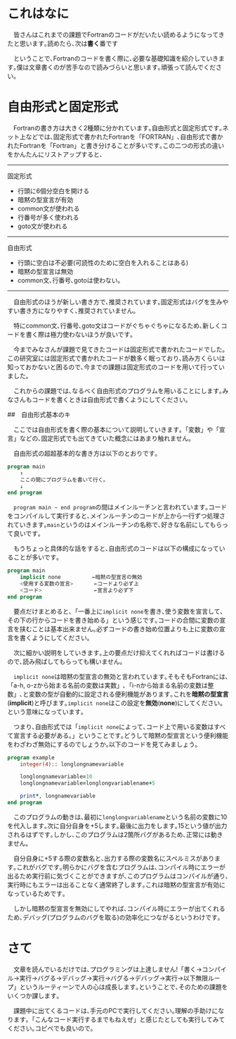
# これはなに

&emsp;皆さんはこれまでの課題でFortranのコードがだいたい読めるようになってきたと思います｡読めたら､次は**書く**番です

&emsp;ということで､Fortranのコードを書く際に､必要な基礎知識を紹介していきます｡僕は文章書くのが苦手なので読みづらいと思います｡頑張って読んでください｡

# 自由形式と固定形式

&emsp;Fortranの書き方は大きく2種類に分かれています｡自由形式と固定形式です｡ネット上などでは､固定形式で書かれたFortranを「FORTRAN」､自由形式で書かれたFortranを「Fortran」と書き分けることが多いです｡この二つの形式の違いをかんたんにリストアップすると､

---
固定形式

* 行頭に6個分空白を開ける
* 暗黙の型宣言が有効
* common文が使われる
* 行番号が多く使われる
* goto文が使われる

---

自由形式

* 行頭に空白は不必要(可読性のために空白を入れることはある)
* 暗黙の型宣言は無効
* common文､行番号､gotoは使わない｡

---

&emsp;自由形式のほうが新しい書き方で､推奨されています｡固定形式はバグを生みやすい書き方になりやすく､推奨されていません｡

&emsp;特にcommon文､行番号､goto文はコードがぐちゃぐちゃになるため､新しくコードを書く際は極力使わないほうが良いです｡

&emsp;今までみなさんが課題で見てきたコードは固定形式で書かれたコードでした｡この研究室には固定形式で書かれたコードが数多く眠っており､読み方くらいは知っておかないと困るので､今までの課題は固定形式のコードを用いて行っていました｡

&emsp;これからの課題では､なるべく自由形式のプログラムを用いることにします｡みなさんもコードを書くときは自由形式で書くようにしてください｡

##　自由形式基本のキ

&emsp;ここでは自由形式を書く際の基本について説明していきます｡「変数」や「宣言」などの､固定形式でも出てきていた概念にはあまり触れません｡

&emsp;自由形式の超超基本的な書き方は以下のとおりです｡

``` fortran
program main
    ↑
    ここの間にプログラムを書いて行く｡
    ↓
end program
```

&emsp;`program main ~ end program`の間はメインルーチンと言われています｡コードをコンパイルして実行すると､メインルーチンのコードが上から一行ずつ処理されていきます｡`main`というのはメインルーチンの名称で､好きな名前にしてもらって良いです｡

&emsp;もうちょっと具体的な話をすると､自由形式のコードは以下の構成になっていることが多いです｡

``` fortran
program main
    implicit none　　　　　　←暗黙の型宣言の無効
    <使用する変数の宣言>　　　　←コードより必ず上
    <コード>　　　　　　　　　　←宣言より必ず下
end program
```

&emsp;要点だけまとめると､「一番上に`implicit none`を書き､使う変数を宣言して､その下の行からコードを書き始める」という感じです｡コードの合間に変数の宣言を挟むことは基本出来ません｡必ずコードの書き始め位置よりも上に変数の宣言を書くようにしてください｡

&emsp;次に細かい説明をしていきます｡上の要点だけ抑えてくれればコードは書けるので､読み飛ばしてもらっても構いません｡

&emsp;`implicit none`は暗黙の型宣言の無効と言われています｡そもそもFortranには､「a-h, o-zから始まる名前の変数は実数」､「i-nから始まる名前の変数は整数」､と変数の型が自動的に設定される便利機能があります｡これを**暗黙の型宣言**(**implicit**)と呼びます｡`implicit none`はこの設定を**無効**(**none**)にしてください｡という意味になっています｡

&emsp;つまり､自由形式では「`implicit none`によって､コード上で用いる変数はすべて宣言する必要がある｡」ということです｡どうして暗黙の型宣言という便利機能をわざわざ無効にするのでしょうか｡以下のコードを見てみましょう｡

```fortran
program example
    integer(4):: longlongnamevariable

    longlongnamevariable=10
    longlongnamevariable=longlongvariablename+5

    print*, longnamevariable
end program
```

&emsp;このプログラムの動きは､最初に`longlongvariablename`という名前の変数に10を代入します｡次に自分自身を+5します｡最後に出力をします｡15という値が出力されるはずです｡しかし､このプログラムは2箇所バグがあるため､正常には動きません｡

&emsp;自分自身に+5する際の変数名と､出力する際の変数名にスペルミスがあります｡これがバグです｡明らかにバグを含むプログラムは､コンパイル時にエラーが出るため実行前に気づくことができますが､このプログラムはコンパイルが通り､実行時にもエラーは出ることなく通常終了します｡これは暗黙の型宣言が有効になっているためです｡

&emsp;しかし暗黙の型宣言を無効にしてやれば､コンパイル時にエラーが出てくれるため､デバッグ(プログラムのバグを取る)の効率化につながるというわけです｡

# さて

&emsp;文章を読んでいるだけでは､プログラミングは上達しません!「書く→コンパイル→実行→バグる→デバッグ→実行→バグる→デバッグ→実行→以下無限ループ」というルーティーンで人の心は成長します｡ということで､そのための課題をいくつか課します｡

&emsp;課題中に出てくるコードは､手元のPCで実行してください｡理解の手助けになります｡「こんなコード実行するまでもねえぜ」と感じたとしても実行してみてください｡コピペでも良いので｡
